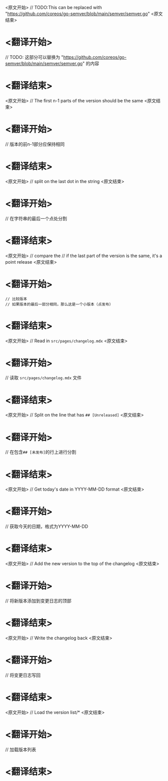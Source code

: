 
<原文开始>
// TODO:This can be replaced with "https://github.com/coreos/go-semver/blob/main/semver/semver.go"
<原文结束>

# <翻译开始>
// TODO: 这部分可以替换为 "https://github.com/coreos/go-semver/blob/main/semver/semver.go" 的内容
# <翻译结束>


<原文开始>
// The first n-1 parts of the version should be the same
<原文结束>

# <翻译开始>
// 版本的前n-1部分应保持相同
# <翻译结束>


<原文开始>
// split on the last dot in the string
<原文结束>

# <翻译开始>
// 在字符串的最后一个点处分割
# <翻译结束>


<原文开始>
	// compare the
	// if the last part of the version is the same, it's a point release
<原文结束>

# <翻译开始>
	// 比较版本
	// 如果版本的最后一部分相同，那么这是一个小版本（点发布）
# <翻译结束>


<原文开始>
// Read in `src/pages/changelog.mdx`
<原文结束>

# <翻译开始>
// 读取 `src/pages/changelog.mdx` 文件
# <翻译结束>


<原文开始>
// Split on the line that has `## [Unreleased]`
<原文结束>

# <翻译开始>
// 在包含`## [未发布]`的行上进行分割
# <翻译结束>


<原文开始>
// Get today's date in YYYY-MM-DD format
<原文结束>

# <翻译开始>
// 获取今天的日期，格式为YYYY-MM-DD
# <翻译结束>


<原文开始>
// Add the new version to the top of the changelog
<原文结束>

# <翻译开始>
// 将新版本添加到变更日志的顶部
# <翻译结束>


<原文开始>
// Write the changelog back
<原文结束>

# <翻译开始>
// 将变更日志写回
# <翻译结束>


<原文开始>
// Load the version list/*
<原文结束>

# <翻译开始>
// 加载版本列表
# <翻译结束>

